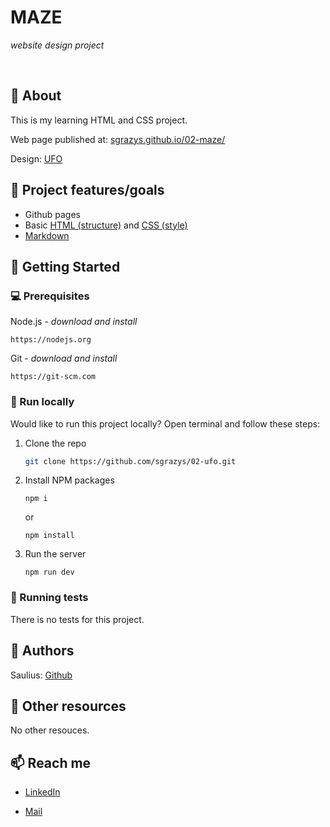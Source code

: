 # MAZE

_website design project_

<br>

## 🌟 About

This is my learning HTML and CSS project.

Web page published at: [sgrazys.github.io/02-maze/](https://sgrazys.github.io/02-maze/)

Design: [UFO](./img/design.jpg)

## 🎯 Project features/goals

-   Github pages
-   Basic [HTML (structure)](https://www.w3schools.com/TAGS/default.asp) and [CSS (style)](https://www.w3schools.com/html/html_css.asp)
-   [Markdown](https://docs.github.com/en/get-started/writing-on-github/getting-started-with-writing-and-formatting-on-github/basic-writing-and-formatting-syntax)

## 🧰 Getting Started

### 💻 Prerequisites

Node.js - _download and install_

```
https://nodejs.org
```

Git - _download and install_

```
https://git-scm.com
```

### 🏃 Run locally

Would like to run this project locally? Open terminal and follow these steps:

1. Clone the repo
    ```sh
    git clone https://github.com/sgrazys/02-ufo.git
    ```
2. Install NPM packages
    ```
    npm i
    ```
    or
    ```
    npm install
    ```
3. Run the server
    ```
    npm run dev
    ```

### 🧪 Running tests

There is no tests for this project.

## 🥸 Authors

Saulius: [Github](https://github.com/sgrazys)

## 🔗 Other resources

No other resouces.

## 📫 Reach me
- [LinkedIn](https://www.linkedin.com/in/saulius-grazys/)

- [Mail](mailto:s.grazys@gmail.com)
